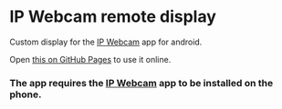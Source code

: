# IP Webcam remote display

Custom display for the [IP Webcam](https://play.google.com/store/apps/details?id=com.pas.webcam) app for android.

Open [this on GitHub Pages](https://dominik-korsa.github.io/ip-webcam-remote-display/) to use it online.

### The app requires the [IP Webcam](https://play.google.com/store/apps/details?id=com.pas.webcam) app to be installed on the phone.
